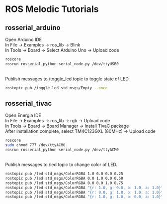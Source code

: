 # ROS Melodic Tutorials

## rosserial_arduino
Open Arduino IDE \
In File -> Examples -> ros_lib -> Blink \
In Tools -> Board -> Select Arduino Uno -> Upload code
```bash
roscore
rosrun rosserial_python serial_node.py /dev/ttyUSB0
```
\
Publish messages to /toggle_led topic to toggle state of LED.
```bash
rostopic pub /toggle_led std_msgs/Empty --once
```

## rosserial_tivac
Open Energia IDE \
In File -> Examples -> ros_lib -> rgb -> Upload code \
In Tools -> Board -> Board Manager -> Install TivaC package  \
After installation complete, select TM4C123GXL (80MHz) -> Upload code
```bash 
roscore
sudo chmod 777 /dev/ttyACM0
rosrun rosserial_python serial_node.py /dev/ttyACM0
```
\
Publish messages to /led topic to change color of LED.
```bash
rostopic pub /led std_msgs/ColorRGBA 1.0 0.0 0.0 0.25
rostopic pub /led std_msgs/ColorRGBA 0.0 1.0 0.0 0.50
rostopic pub /led std_msgs/ColorRGBA 0.0 0.0 1.0 0.75
rostopic pub /led std_msgs/ColorRGBA "{r: 1.0, g: 0.0, b: 1.0, a: 1.0}"
rostopic pub /led std_msgs/ColorRGBA "{r: 0.0, g: 1.0, b: 1.0, a: 1.0}"
rostopic pub /led std_msgs/ColorRGBA "{r: 1.0, g: 1.0, b: 0.0, a: 1.0}"
```